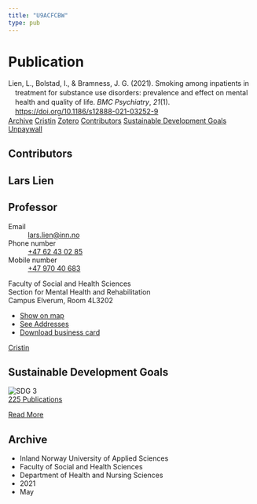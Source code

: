 ```yaml
---
title: "U9ACFCBW"
type: pub
---
```

<h1>Publication</h1>
<article id="csl-bib-container-U9ACFCBW" class="csl-bib-container">
  <div class="csl-bib-body" style="line-height: 1.35; padding-left: 1em; text-indent:-1em;">
  <div class="csl-entry">Lien, L., Bolstad, I., &amp; Bramness, J. G. (2021). Smoking among inpatients in treatment for substance use disorders: prevalence and effect on mental health and quality of life. <i>BMC Psychiatry</i>, <i>21</i>(1). <a href="https://doi.org/10.1186/s12888-021-03252-9">https://doi.org/10.1186/s12888-021-03252-9</a></div>
</div>
  <div class="csl-bib-buttons">
    <a href="#taxonomy-article-U9ACFCBW" class="csl-bib-button">Archive</a>
    <a href alt="Cristin URL" class="csl-bib-button">Cristin</a>
    <a href alt="Zotero URL" class="csl-bib-button">Zotero</a>
    <a href="#contributors-article-U9ACFCBW" class="csl-bib-button">Contributors</a>
    <a href="#sdg-article-U9ACFCBW" class="csl-bib-button">Sustainable Development Goals</a>
    <a href="https://bmcpsychiatry.biomedcentral.com/track/pdf/10.1186/s12888-021-03252-9" class="csl-bib-button">Unpaywall</a>
  </div>
  <div id="csl-bib-meta-container-U9ACFCBW"></div>
</article>
<div id="csl-bib-meta-U9ACFCBW" class="csl-bib-meta">
  <article id="contributors-article-U9ACFCBW" class="contributors-article">
    <h1>Contributors</h1>
    <div class="personas">
<div class="vrtx-hinn-person-card">
<div class="photo">
<i class="lar la-user-circle missing-person"></i>
</div>
<div class="info">
<hgroup><h1>Lars Lien</h1>
<h2>Professor</h2>
</hgroup><dl>
<dt>Email</dt>
<dd>
<a href="mailto:lars.lien@inn.no">lars.lien@inn.no</a>
</dd>
<dt>Phone number</dt>
<dd><a href="tel:+4762430285">
+47 62 43 02 85
</a></dd>
<dt>Mobile number</dt>
<dd><a href="tel:+4797040683">
+47 970 40 683
</a></dd>
</dl>
<p>
Faculty of Social and Health Sciences<br>
Section for Mental Health and Rehabilitation<br>
Campus Elverum,
Room 4L3202
</p>
<ul class="vrtx-hinn-links">
<li><a href="https://www.google.com/maps?q=60.88177,11.53669">Show on map</a></li>
<li><a href="https://www.inn.no/english/find-an-employee/lars-lien.html#vrtx-hinn-addresses">See Addresses</a></li>
<li><a href="https://www.inn.no/english/find-an-employee/lars-lien.html?vrtx=vcf">Download business card</a></li>
</ul>
</div>
</div>
<a href="https://app.cristin.no/persons/show.jsf?id=14287" alt="Cristin URL" class="personas-cristin">Cristin</a>
</div>
  </article>
  <article id="sdg-article-U9ACFCBW" class="sdg-article">
    <h1>Sustainable Development Goals</h1>
    <div class="sdg-container"><div id="sdg3" class="sdg">
<img src="{{< params subfolder >}}images/sdg/sdg03_en.png" class="image" alt="SDG 3">
<div class="sdg-overlay">
<a href="{{< params subfolder >}}en/archive/?sdg=3#archive" class="sdg-publication-count"><span>225</span> Publications</a>
<p><a href="https://sdgs.un.org/goals/goal3" class="sdg-read-more">Read More</a></p>
</div>
</div></div>
  </article>
  <article id="taxonomy-article-U9ACFCBW" class="taxonomy-article">
    <h1>Archive</h1>
    <ul>
      <li>Inland Norway University of Applied Sciences</li>
      <li>Faculty of Social and Health Sciences</li>
      <li>Department of Health and Nursing Sciences</li>
      <li>2021</li>
      <li>May</li>
    </ul>
  </article>
</div>
